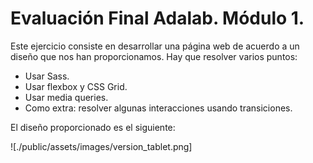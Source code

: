 # Evaluación Final Adalab. Módulo 1. 
Este ejercicio consiste en desarrollar una página web de acuerdo a un diseño que nos han proporcionamos. Hay que resolver varios puntos:

- Usar Sass.
- Usar flexbox y CSS Grid.
- Usar media queries.
- Como extra: resolver algunas interacciones usando transiciones.

El diseño proporcionado es el siguiente:

![./public/assets/images/version_tablet.png] 
